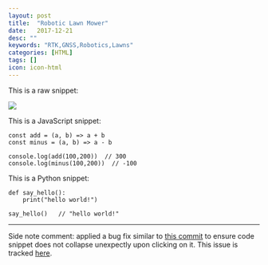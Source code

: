 ```yaml
---
layout: post
title:  "Robotic Lawn Mower"
date:   2017-12-21
desc: ""
keywords: "RTK,GNSS,Robotics,Lawns"
categories: [HTML]
tags: []
icon: icon-html
---
```


This is a raw snippet:

<img src="{{ site.img_path }}/landing/CoverPhotos/1.JPG">


This is a JavaScript snippet:

```
const add = (a, b) => a + b
const minus = (a, b) => a - b

console.log(add(100,200))  // 300
console.log(minus(100,200))  // -100
```

This is a Python snippet:

```
def say_hello():
    print("hello world!")

say_hello()   // "hello world!"
```

---

Side note comment: applied a bug fix similar to [this commit](https://github.com/Atlas7/atlas7.github.io/commit/6659f4a47f6ec66987adb0f683a9c6f3842252ae#diff-818954a41dbfb01af70050a459c603b9) to ensure code snippet does not collapse unexpectly upon clicking on it. This issue is tracked [here](https://github.com/jarrekk/Jalpc/issues/97).
